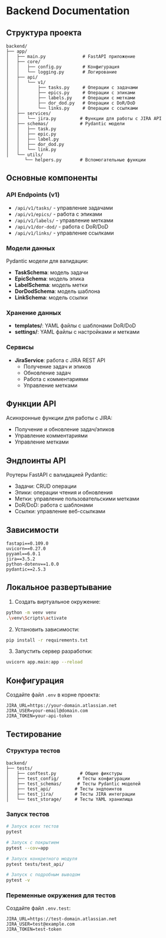 # Backend Documentation

## Структура проекта
```
backend/
├── app/
│   ├── main.py              # FastAPI приложение
│   ├── core/
│   │   ├── config.py        # Конфигурация
│   │   └── logging.py       # Логирование
│   ├── api/
│   │   └── v1/
│   │       ├── tasks.py     # Операции с задачами
│   │       ├── epics.py     # Операции с эпиками
│   │       ├── labels.py    # Операции с метками
│   │       ├── dor_dod.py   # Операции с DoR/DoD
│   │       └── links.py     # Операции с ссылками
│   ├── services/
│   │   └── jira.py         # Функции для работы с JIRA API
│   ├── schemas/            # Pydantic модели
│   │   ├── task.py        
│   │   ├── epic.py
│   │   ├── label.py
│   │   ├── dor_dod.py
│   │   └── link.py
│   └── utils/
       └── helpers.py       # Вспомогательные функции
```

## Основные компоненты

### API Endpoints (v1)
- `/api/v1/tasks/` - управление задачами
- `/api/v1/epics/` - работа с эпиками
- `/api/v1/labels/` - управление метками
- `/api/v1/dor-dod/` - работа с DoR/DoD
- `/api/v1/links/` - управление ссылками

### Модели данных
Pydantic модели для валидации:
- **TaskSchema**: модель задачи
- **EpicSchema**: модель эпика
- **LabelSchema**: модель метки
- **DorDodSchema**: модель шаблона
- **LinkSchema**: модель ссылки

### Хранение данных
- **templates/**: YAML файлы с шаблонами DoR/DoD
- **settings/**: YAML файлы с настройками и метками

### Сервисы
- **JiraService**: работа с JIRA REST API
  - Получение задач и эпиков
  - Обновление задач
  - Работа с комментариями
  - Управление метками

## Функции API
Асинхронные функции для работы с JIRA:
- Получение и обновление задач/эпиков
- Управление комментариями
- Управление метками

## Эндпоинты API
Роутеры FastAPI с валидацией Pydantic:
- Задачи: CRUD операции
- Эпики: операции чтения и обновления
- Метки: управление пользовательскими метками
- DoR/DoD: работа с шаблонами
- Ссылки: управление веб-ссылками

## Зависимости
```
fastapi==0.109.0
uvicorn==0.27.0
pyyaml==6.0.1
jira==3.5.2
python-dotenv==1.0.0
pydantic==2.5.3
```

## Локальное развертывание
1. Создать виртуальное окружение:
```bash
python -m venv venv
.\venv\Scripts\activate
```

2. Установить зависимости:
```bash
pip install -r requirements.txt
```

3. Запустить сервер разработки:
```bash
uvicorn app.main:app --reload
```

## Конфигурация
Создайте файл `.env` в корне проекта:
```
JIRA_URL=https://your-domain.atlassian.net
JIRA_USER=your-email@domain.com
JIRA_TOKEN=your-api-token
```

## Тестирование

### Структура тестов
```
backend/
├── tests/
│   ├── conftest.py         # Общие фикстуры
│   ├── test_config/       # Тесты конфигурации
│   ├── test_schemas/      # Тесты Pydantic моделей
│   ├── test_api/         # Тесты эндпоинтов
│   ├── test_jira/        # Тесты JIRA интеграции
│   └── test_storage/     # Тесты YAML хранилища
```

### Запуск тестов
```bash
# Запуск всех тестов
pytest

# Запуск с покрытием
pytest --cov=app

# Запуск конкретного модуля
pytest tests/test_api/

# Запуск с подробным выводом
pytest -v
```

### Переменные окружения для тестов
Создайте файл `.env.test`:
```
JIRA_URL=https://test-domain.atlassian.net
JIRA_USER=test@example.com
JIRA_TOKEN=test-token
```